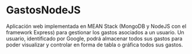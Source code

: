 # GastosNodeJS
Aplicación web implementada en MEAN Stack (MongoDB y NodeJS con el framework Express)  para gestionar los gastos asociados a un usuario. Un usuario, identificado por Google, podrá almacenar todos sus gastos para poder visualizar y controlar en forma de tabla o gráfica todos sus gastos.
